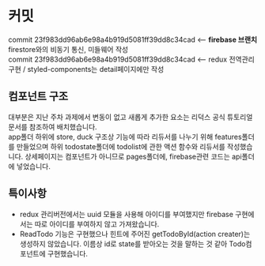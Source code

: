 # 커밋

commit 23f983dd96ab6e98a4b919d5081ff39dd8c34cad <-- **firebase 브랜치** firestore와의 비동기 통신, 미들웨어 작성
<br>
commit 23f983dd96ab6e98a4b919d5081ff39dd8c34cad <-- redux 전역관리 구현 / styled-components는 detail페이지에만 작성

## 컴포넌트 구조

대부분은 지난 주차 과제에서 변동이 없고 새롭게 추가한 요소는 리덕스 공식 튜토리얼 문서를 참조하여 배치했습니다.
<br>
app폴더 하위에 store, duck 구조상 기능에 따라 리듀서를 나누기 위해 features폴더를 만들었으며 하위 todostate폴더에 todolist에 관한 액션 함수와 리듀서를 작성했습니다. 상세페이지는 컴포넌트가 아니므로 pages폴더에, firebase관련 코드는 api폴더에 넣었습니다.

## 특이사항

+ redux 관리버전에서는 uuid 모듈을 사용해 아이디를 부여했지만 firebase 구현에서는 따로 아이디를 부여하지 않고 가져왔습니다. 
+ ReadTodo 기능은 구현했으나 힌트에 주어진 getTodoById(action creater)는 생성하지 않았습니다. 이름상 id로 state를 받아오는 것을 말하는 것 같아 Todo컴포넌트에 구현했습니다.
